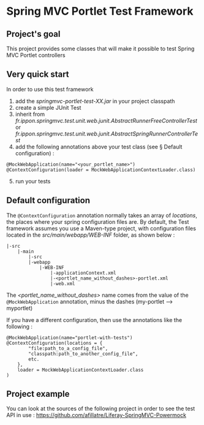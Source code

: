 Spring MVC Portlet Test Framework
=======================================

## Project's goal
This project provides some classes that will make it possible to test Spring MVC Portlet controllers

## Very quick start
In order to use this test framework

1. add the _springmvc-portlet-test-XX.jar_ in your project classpath
2. create a simple JUnit Test
3. inherit from _fr.ippon.springmvc.test.unit.web.junit.AbstractRunnerFreeControllerTest_ or _fr.ippon.springmvc.test.unit.web.junit.AbstractSpringRunnerControllerTest_
4. add the following annotations above your test class (see § Default configuration) :
```
@MockWebApplication(name="<your_portlet_name>")
@ContextConfiguration(loader = MockWebApplicationContextLoader.class)
```
5. run your tests
 
## Default configuration
The `@ContextConfiguration` annotation normally takes an array of _locations_, the places where your spring configuration files are. By default, the Test framework assumes you use a Maven-type project, with configuration files located in the _src/main/webapp/WEB-INF_ folder, as shown below :

```
|-src
    |-main
        |-src
        |-webapp
            |-WEB-INF
                |-applicationContext.xml
                |-<portlet_name_without_dashes>-portlet.xml
                |-web.xml
```

The _<portlet_name_without_dashes>_ name comes from the value of the `@MockWebApplication` annotation, minus the dashes (my-portlet --> myportlet)

If you have a different configuration, then use the annotations like the following :
```
@MockWebApplication(name="portlet-with-tests")
@ContextConfiguration(locations = {
        "file:path_to_a_config_file",
        "classpath:path_to_another_config_file",
        etc.
    },
    loader = MockWebApplicationContextLoader.class
)
```
## Project example
You can look at the sources of the following project in order to see the test API in use : https://github.com/afillatre/Liferay-SpringMVC-Powermock
